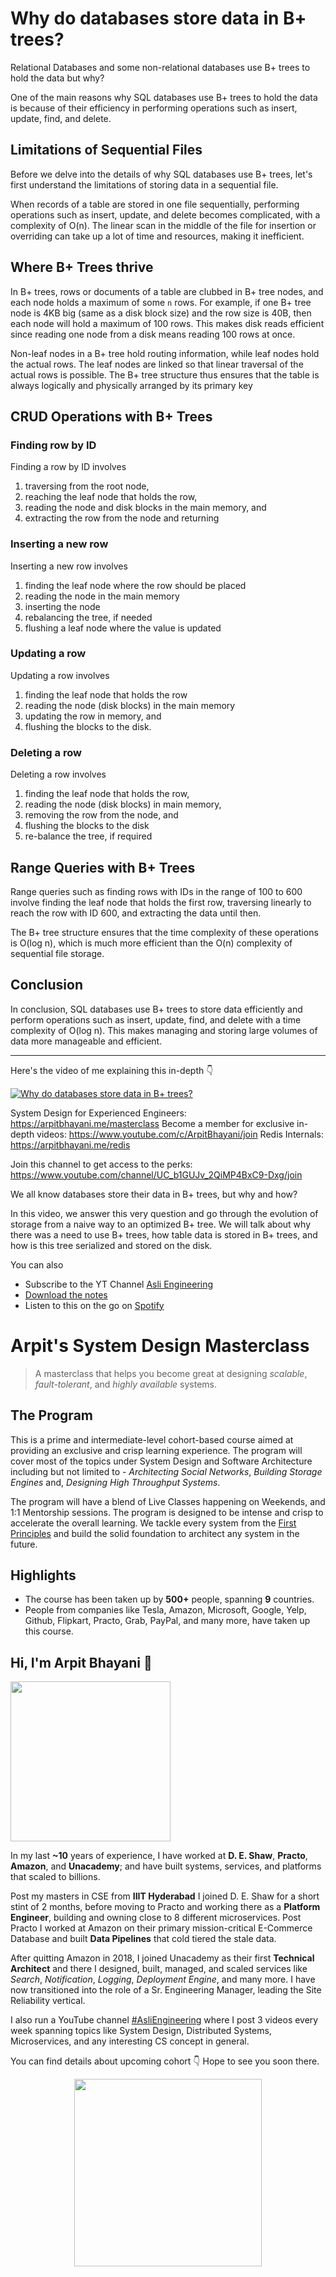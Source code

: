 Why do databases store data in B+ trees?
===


Relational Databases and some non-relational databases use B+ trees to hold the data but why?

One of the main reasons why SQL databases use B+ trees to hold the data is because of their efficiency in performing operations such as insert, update, find, and delete.

## Limitations of Sequential Files

Before we delve into the details of why SQL databases use B+ trees, let's first understand the limitations of storing data in a sequential file.

When records of a table are stored in one file sequentially, performing operations such as insert, update, and delete becomes complicated, with a complexity of O(n). The linear scan in the middle of the file for insertion or overriding can take up a lot of time and resources, making it inefficient.

## Where B+ Trees thrive

In B+ trees, rows or documents of a table are clubbed in B+ tree nodes, and each node holds a maximum of some `n` rows. For example, if one B+ tree node is 4KB big (same as a disk block size) and the row size is 40B, then each node will hold a maximum of 100 rows. This makes disk reads efficient since reading one node from a disk means reading 100 rows at once.

Non-leaf nodes in a B+ tree hold routing information, while leaf nodes hold the actual rows. The leaf nodes are linked so that linear traversal of the actual rows is possible. The B+ tree structure thus ensures that the table is always logically and physically arranged by its primary key

## CRUD Operations with B+ Trees

### Finding row by ID

Finding a row by ID involves

1. traversing from the root node,
2. reaching the leaf node that holds the row,
3. reading the node and disk blocks in the main memory, and
4. extracting the row from the node and returning

### Inserting a new row

Inserting a new row involves

1. finding the leaf node where the row should be placed
2. reading the node in the main memory
3. inserting the node
4. rebalancing the tree, if needed
5. flushing a leaf node where the value is updated

### Updating a row

Updating a row involves

1. finding the leaf node that holds the row
2. reading the node (disk blocks) in the main memory
3. updating the row in memory, and
4. flushing the blocks to the disk.

### Deleting a row

Deleting a row involves

1. finding the leaf node that holds the row,
2. reading the node (disk blocks) in main memory,
3. removing the row from the node, and
4. flushing the blocks to the disk
5. re-balance the tree, if required

## Range Queries with B+ Trees

Range queries such as finding rows with IDs in the range of 100 to 600 involve finding the leaf node that holds the first row, traversing linearly to reach the row with ID 600, and extracting the data until then.

The B+ tree structure ensures that the time complexity of these operations is O(log n), which is much more efficient than the O(n) complexity of sequential file storage.

## Conclusion

In conclusion, SQL databases use B+ trees to store data efficiently and perform operations such as insert, update, find, and delete with a time complexity of O(log n). This makes managing and storing large volumes of data more manageable and efficient.
<hr />


<p>Here's the video of me explaining this in-depth 👇‍</p>

[![Why do databases store data in B+ trees?](https://i.ytimg.com/vi/09E-tVAUqQw/mqdefault.jpg)](https://www.youtube.com/watch?v=09E-tVAUqQw)

System Design for Experienced Engineers: https://arpitbhayani.me/masterclass
Become a member for exclusive in-depth videos: https://www.youtube.com/c/ArpitBhayani/join
Redis Internals: https://arpitbhayani.me/redis

Join this channel to get access to the perks:
https://www.youtube.com/channel/UC_b1GUJv_2QiMP4BxC9-Dxg/join

We all know databases store their data in B+ trees, but why and how?

In this video, we answer this very question and go through the evolution of storage from a naive way to an optimized B+ tree. We will talk about why there was a need to use B+ trees, how table data is stored in B+ trees, and how is this tree serialized and stored on the disk.

You can also
 - Subscribe to the YT Channel [Asli Engineering](https://youtube.com/c/ArpitBhayani)
 - [Download the notes](https://drive.google.com/file/d/1nKf6byk05d_PtHcMNOa9YtbC0-C72RMj/view?usp=share_link)
 - Listen to this on the go on [Spotify](https://open.spotify.com/show/7qMoamm2iZQrsPVm6IQLoD)

# Arpit's System Design Masterclass

> A masterclass that helps you become great at designing _scalable_, _fault-tolerant_, and _highly available_ systems.

## The Program

This is a prime and intermediate-level cohort-based course aimed at providing an exclusive and crisp learning experience. The program will cover most of the topics under System Design and Software Architecture including but not limited to - _Architecting Social Networks_, _Building Storage Engines_ and, _Designing High Throughput Systems_.

The program will have a blend of Live Classes happening on Weekends, and 1:1 Mentorship sessions. The program is designed to be intense and crisp to accelerate the overall learning. We tackle every system from the [First Principles](https://en.wikipedia.org/wiki/First_principle) and build the solid foundation to architect any system in the future.


## Highlights

 - The course has been taken up by __500+__ people, spanning __9__ countries.
 - People from companies like Tesla, Amazon, Microsoft, Google, Yelp, Github, Flipkart, Practo, Grab, PayPal, and many more, have taken up this course.


## Hi, I'm Arpit Bhayani 👋

<img width="256px" src="https://arpitbhayani.me/static/img/arpit.jpg" />

In my last **~10** years of experience, I have worked at **D. E. Shaw**, **Practo**, **Amazon**, and **Unacademy**; and have built systems, services, and platforms that scaled to billions.

Post my masters in CSE from **IIIT Hyderabad** I joined D. E. Shaw for a short stint of 2 months, before moving to Practo and working there as a **Platform Engineer**, building and owning close to 8 different microservices. Post Practo I worked at Amazon on their primary mission-critical E-Commerce Database and built **Data Pipelines** that cold tiered the stale data.

After quitting Amazon in 2018, I joined Unacademy as their first **Technical Architect** and there I designed, built, managed, and scaled services like _Search_, _Notification_, _Logging_, _Deployment Engine_, and many more. I have now transitioned into the role of a Sr. Engineering Manager, leading the Site Reliability vertical.

I also run a YouTube channel [#AsliEngineering](https://www.youtube.com/c/ArpitBhayani) where I post 3 videos every week spanning topics like System Design, Distributed Systems, Microservices, and any interesting CS concept in general.

You can find details about upcoming cohort 👇‍ Hope to see you soon there.

<center>
<a target="_blank" href="https://arpitbhayani.me/masterclass">
<img src="https://user-images.githubusercontent.com/4745789/137859181-d4499cf4-ce65-4466-8b88-a078ece0f081.PNG" width="300px" />
</a>
</center>